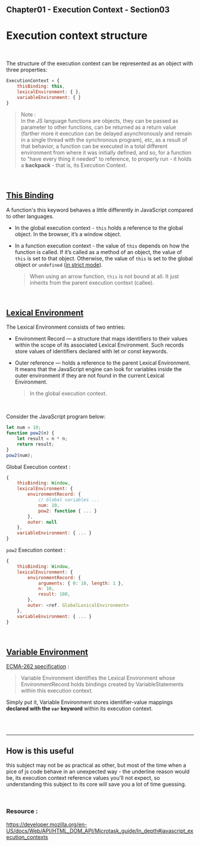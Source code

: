 


## Chapter01 - Execution Context - Section03

# Execution context structure

<br>

The structure of the execution context can be represented as an object with three properties:

```js
ExecutionContext = {
    thisBinding: this,
    lexicalEnvironment: { },
    variableEnvironment: { }
}
```

> Note : <br>
In the JS language functions are objects, they can be passed as parameter to other functions, can be returned as a return value (farther more it execution can be delayed asynchronously and remain in a single thread with the synchronous program), etc, as a result of that behavior, a function can be executed in a total different environment from where it was initially defined, and so, for a function to "have every thing it needed" to reference, to properly run - it holds a **backpack** - that is, its Execution Context.

<br>

## <u> This Binding </u>

A function's this keyword behaves a little differently in JavaScript compared to other languages. 

* In the global execution context - `this` holds a reference to the global object. In the browser, it’s a window object.

* In a function execution context - the value of `this` depends on how the function is called. 
If it’s called as a method of an object, the value of `this` is set to that object. Otherwise, the value of `this` is set to the global object or `undefined` ([in strict mode](https://developer.mozilla.org/en-US/docs/Web/JavaScript/Reference/Strict_mode)).

    > When using an arrow function, `this` is not bound at all. It just inherits from the parent execution context (callee).

<br>

## <u> Lexical Environment </u>

The Lexical Environment consists of two entries:

* Environment Record — a structure that maps identifiers to their values within the scope of its associated Lexical Environment. Such records store values of identifiers declared with let or const keywords.
* Outer reference — holds a reference to the parent Lexical Environment. It means that the JavaScript engine can look for variables inside the outer environment if they are not found in the current Lexical Environment.

    > In the global execution context.

<br>


Consider the JavaScript program below: 

```js
let num = 10;
function pow2(n) {
    let result = n * n;
    return result;
}
pow2(num);

```

Global Execution context :

```js
{
    thisBinding: Window,
    lexicalEnvironment: { 
        environmentRecord: {
            // Global variables ...
            num: 10,
            pow2: function { ... }
        },
        outer: null
    },
    variableEnvironment: { ... }
}
```

`pow2` Execution context :

```js
{
    thisBinding: Window,
    lexicalEnvironment: { 
        environmentRecord: {
            arguments: { 0: 10, length: 1 },
            n: 10,
            result: 100,
        },
        outer: <ref. GlobalLexicalEnvironment>
    },
    variableEnvironment: { ... }
}
```

<br>


## <u> Variable Environment </u>

[ECMA-262 specification](https://262.ecma-international.org/10.0/#table-23) :

> Variable Environment identifies the Lexical Environment whose EnvironmentRecord holds bindings created by VariableStatements within this execution context.

Simply put it, Variable Environment stores identifier-value mappings **declared with the `var` keyword** within its execution context.

<br>
<br>

----

## How is this useful 

this subject may not be as practical as other, but most of the time when a pice of js code behave in an unexpected way - the underline reason would be, its execution context reference values you'll not expect, so understanding this subject to its core will save you a lot of time guessing.


<br>

### Resource : 

https://developer.mozilla.org/en-US/docs/Web/API/HTML_DOM_API/Microtask_guide/In_depth#javascript_execution_contexts